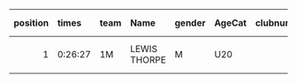 |   position | times   | team   | Name         | gender   | AgeCat   |   clubnumber | Club name        | Website                 |   finishPosition |
|-----------:|:--------|:-------|:-------------|:---------|:---------|-------------:|:-----------------|:------------------------|-----------------:|
|          1 | 0:26:27 | 1M     | LEWIS THORPE | M        | U20      |            1 | East Kilbride AC | http://www.ekac.org.uk/ |               23 |